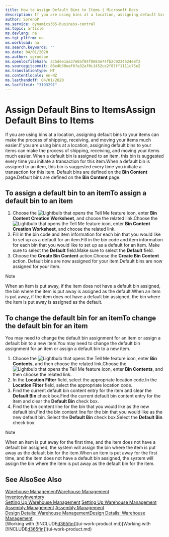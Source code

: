 ```yaml
---
title: How to Assign Default Bins to Items | Microsoft Docs
description: If you are using bins at a location, assigning default bins to your items can make the process of shipping, receiving, and moving your items much easier. When a default bin is assigned to an item, this bin is suggested every time you initiate a transaction for this item.
author: SorenGP
ms.service: dynamics365-business-central
ms.topic: article
ms.devlang: na
ms.tgt_pltfrm: na
ms.workload: na
ms.search.keywords: ''
ms.date: 04/01/2020
ms.author: sgroespe
ms.openlocfilehash: 3c5dee1aa37e8af04f8883e74fb2c9234524e8f2
ms.sourcegitcommit: 88e4b30eaf6fa32af0c1452ce2f85ff1111c75e2
ms.translationtype: HT
ms.contentlocale: en-NZ
ms.lasthandoff: 04/01/2020
ms.locfileid: "3193291"
---
```

# <a name="assign-default-bins-to-items"></a><span data-ttu-id="46302-104">Assign Default Bins to Items</span><span class="sxs-lookup"><span data-stu-id="46302-104">Assign Default Bins to Items</span></span>
<span data-ttu-id="46302-105">If you are using bins at a location, assigning default bins to your items can make the process of shipping, receiving, and moving your items much easier.</span><span class="sxs-lookup"><span data-stu-id="46302-105">If you are using bins at a location, assigning default bins to your items can make the process of shipping, receiving, and moving your items much easier.</span></span> <span data-ttu-id="46302-106">When a default bin is assigned to an item, this bin is suggested every time you initiate a transaction for this item.</span><span class="sxs-lookup"><span data-stu-id="46302-106">When a default bin is assigned to an item, this bin is suggested every time you initiate a transaction for this item.</span></span> <span data-ttu-id="46302-107">Default bins are defined on the **Bin Content** page.</span><span class="sxs-lookup"><span data-stu-id="46302-107">Default bins are defined on the **Bin Content** page.</span></span>  

## <a name="to-assign-a-default-bin-to-an-item"></a><span data-ttu-id="46302-108">To assign a default bin to an item</span><span class="sxs-lookup"><span data-stu-id="46302-108">To assign a default bin to an item</span></span>
1.  <span data-ttu-id="46302-109">Choose the ![Lightbulb that opens the Tell Me feature](media/ui-search/search_small.png "Tell me what you want to do") icon, enter **Bin Content Creation Worksheet**, and choose the related link.</span><span class="sxs-lookup"><span data-stu-id="46302-109">Choose the ![Lightbulb that opens the Tell Me feature](media/ui-search/search_small.png "Tell me what you want to do") icon, enter **Bin Content Creation Worksheet**, and choose the related link.</span></span>  
2.  <span data-ttu-id="46302-110">Fill in the bin code and item information for each bin that you would like to set up as a default for an item.</span><span class="sxs-lookup"><span data-stu-id="46302-110">Fill in the bin code and item information for each bin that you would like to set up as a default for an item.</span></span> <span data-ttu-id="46302-111">Make sure to select the **Default** field.</span><span class="sxs-lookup"><span data-stu-id="46302-111">Make sure to select the **Default** field.</span></span>  
3.  <span data-ttu-id="46302-112">Choose the **Create Bin Content** action.</span><span class="sxs-lookup"><span data-stu-id="46302-112">Choose the **Create Bin Content** action.</span></span> <span data-ttu-id="46302-113">Default bins are now assigned for your item.</span><span class="sxs-lookup"><span data-stu-id="46302-113">Default bins are now assigned for your item.</span></span>  

> [!NOTE]  
>  <span data-ttu-id="46302-114">When an item is put away, if the item does not have a default bin assigned, the bin where the item is put away is assigned as the default.</span><span class="sxs-lookup"><span data-stu-id="46302-114">When an item is put away, if the item does not have a default bin assigned, the bin where the item is put away is assigned as the default.</span></span>  

## <a name="to-change-the-default-bin-for-an-item"></a><span data-ttu-id="46302-115">To change the default bin for an item</span><span class="sxs-lookup"><span data-stu-id="46302-115">To change the default bin for an item</span></span>  
<span data-ttu-id="46302-116">You may need to change the default bin assignment for an item or assign a default bin to a new item.</span><span class="sxs-lookup"><span data-stu-id="46302-116">You may need to change the default bin assignment for an item or assign a default bin to a new item.</span></span>    
1.  <span data-ttu-id="46302-117">Choose the ![Lightbulb that opens the Tell Me feature](media/ui-search/search_small.png "Tell me what you want to do") icon, enter **Bin Contents**, and then choose the related link.</span><span class="sxs-lookup"><span data-stu-id="46302-117">Choose the ![Lightbulb that opens the Tell Me feature](media/ui-search/search_small.png "Tell me what you want to do") icon, enter **Bin Contents**, and then choose the related link.</span></span>  
2.  <span data-ttu-id="46302-118">In the **Location Filter** field, select the appropriate location code.</span><span class="sxs-lookup"><span data-stu-id="46302-118">In the **Location Filter** field, select the appropriate location code.</span></span>  
3.  <span data-ttu-id="46302-119">Find the current default bin content entry for the item and clear the **Default Bin** check box.</span><span class="sxs-lookup"><span data-stu-id="46302-119">Find the current default bin content entry for the item and clear the **Default Bin** check box.</span></span>  
4.  <span data-ttu-id="46302-120">Find the bin content line for the bin that you would like as the new default bin.</span><span class="sxs-lookup"><span data-stu-id="46302-120">Find the bin content line for the bin that you would like as the new default bin.</span></span> <span data-ttu-id="46302-121">Select the **Default Bin** check box.</span><span class="sxs-lookup"><span data-stu-id="46302-121">Select the **Default Bin** check box.</span></span>  

> [!NOTE]  
>  <span data-ttu-id="46302-122">When an item is put away for the first time, and the item does not have a default bin assigned, the system will assign the bin where the item is put away as the default bin for the item.</span><span class="sxs-lookup"><span data-stu-id="46302-122">When an item is put away for the first time, and the item does not have a default bin assigned, the system will assign the bin where the item is put away as the default bin for the item.</span></span>  

## <a name="see-also"></a><span data-ttu-id="46302-123">See Also</span><span class="sxs-lookup"><span data-stu-id="46302-123">See Also</span></span>  
[<span data-ttu-id="46302-124">Warehouse Management</span><span class="sxs-lookup"><span data-stu-id="46302-124">Warehouse Management</span></span>](warehouse-manage-warehouse.md)  
[<span data-ttu-id="46302-125">Inventory</span><span class="sxs-lookup"><span data-stu-id="46302-125">Inventory</span></span>](inventory-manage-inventory.md)  
<span data-ttu-id="46302-126">[Setting Up Warehouse Management](warehouse-setup-warehouse.md)   </span><span class="sxs-lookup"><span data-stu-id="46302-126">[Setting Up Warehouse Management](warehouse-setup-warehouse.md)   </span></span>  
<span data-ttu-id="46302-127">[Assembly Management](assembly-assemble-items.md)  </span><span class="sxs-lookup"><span data-stu-id="46302-127">[Assembly Management](assembly-assemble-items.md)  </span></span>  
[<span data-ttu-id="46302-128">Design Details: Warehouse Management</span><span class="sxs-lookup"><span data-stu-id="46302-128">Design Details: Warehouse Management</span></span>](design-details-warehouse-management.md)  
<span data-ttu-id="46302-129">[Working with [!INCLUDE[d365fin](includes/d365fin_md.md)]](ui-work-product.md)</span><span class="sxs-lookup"><span data-stu-id="46302-129">[Working with [!INCLUDE[d365fin](includes/d365fin_md.md)]](ui-work-product.md)</span></span>
